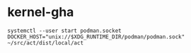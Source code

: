 # kernel-gha

```
systemctl --user start podman.socket
DOCKER_HOST="unix://$XDG_RUNTIME_DIR/podman/podman.sock" ~/src/act/dist/local/act
```